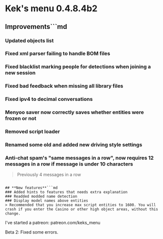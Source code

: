 # **Kek's menu 0.4.8.4b2**

## **Improvements**```md
### Updated objects list
### Fixed xml parser failing to handle BOM files
### Fixed blacklist marking people for detections when joining a new session
### Fixed bad feedback when missing all library files
### Fixed ipv4 to decimal conversations
### Menyoo saver now correctly saves whether entities were frozen or not
### Removed script loader
### Renamed some old and added new driving style settings

### Anti-chat spam's "same messages in a row", now requires 12 messages in a row if message is under 10 characters
> Previously 4 messages in a row
```

## **New features**```md
### Added hints to features that needs extra explanation
### Readded modded name detection
### Display model names above entities
> Recommended that you increase max script entities to 1600. You will crash if you enter the Casino or other high object areas, without this change.
```

I've started a patreon: patreon.com/keks_menu

Beta 2: Fixed some errors.
